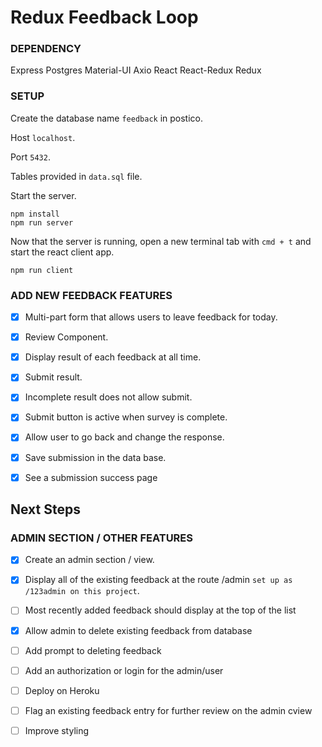 # Redux Feedback Loop

### DEPENDENCY

Express
Postgres
Material-UI
Axio
React
React-Redux
Redux


### SETUP

Create the database name `feedback` in postico.

Host `localhost`.

Port `5432`.

Tables provided in `data.sql` file. 

Start the server.

```
npm install
npm run server
```

Now that the server is running, open a new terminal tab with `cmd + t` and start the react client app.

```
npm run client
```

### ADD NEW FEEDBACK FEATURES

- [x] Multi-part form that allows users to leave feedback for today. 
- [x] Review Component.
- [x] Display result of each feedback at all time.
- [x] Submit result.
- [x] Incomplete result does not allow submit.
- [x] Submit button is active when survey is complete.
- [x] Allow user to go back and change the response.
- [x] Save submission in the data base.
- [x] See a submission success page


## Next Steps

### ADMIN SECTION / OTHER FEATURES

- [x] Create an admin section / view.
- [x] Display all of the existing feedback at the route /admin ```set up as /123admin on this project```.
- [ ] Most recently added feedback should display at the top of the list
- [x] Allow admin to delete existing feedback from database
- [ ] Add prompt to deleting feedback
- [ ] Add an authorization or login for the admin/user
- [ ] Deploy on Heroku
- [ ] Flag an existing feedback entry for further review on the admin cview
- [ ] Improve styling

